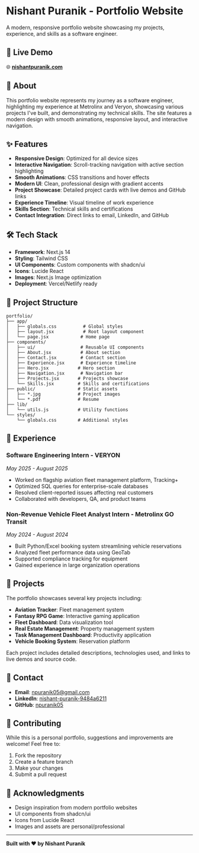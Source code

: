 # Nishant Puranik - Portfolio Website

A modern, responsive portfolio website showcasing my projects, experience, and skills as a software engineer.

## 🚀 Live Demo

🌐 **[nishantpuranik.com](https://www.nishantpuranik.com/)**


## 🎯 About

This portfolio website represents my journey as a software engineer, highlighting my experience at Metrolinx and Veryon, showcasing various projects I've built, and demonstrating my technical skills. The site features a modern design with smooth animations, responsive layout, and interactive navigation.

## ✨ Features

- **Responsive Design**: Optimized for all device sizes
- **Interactive Navigation**: Scroll-tracking navigation with active section highlighting
- **Smooth Animations**: CSS transitions and hover effects
- **Modern UI**: Clean, professional design with gradient accents
- **Project Showcase**: Detailed project cards with live demos and GitHub links
- **Experience Timeline**: Visual timeline of work experience
- **Skills Section**: Technical skills and certifications
- **Contact Integration**: Direct links to email, LinkedIn, and GitHub

## 🛠️ Tech Stack

- **Framework**: Next.js 14
- **Styling**: Tailwind CSS
- **UI Components**: Custom components with shadcn/ui
- **Icons**: Lucide React
- **Images**: Next.js Image optimization
- **Deployment**: Vercel/Netlify ready

## 📁 Project Structure

```
portfolio/
├── app/
│   ├── globals.css          # Global styles
│   ├── layout.jsx           # Root layout component
│   └── page.jsx            # Home page
├── components/
│   ├── ui/                 # Reusable UI components
│   ├── About.jsx           # About section
│   ├── Contact.jsx         # Contact section
│   ├── Experience.jsx      # Experience timeline
│   ├── Hero.jsx           # Hero section
│   ├── Navigation.jsx      # Navigation bar
│   ├── Projects.jsx       # Projects showcase
│   └── Skills.jsx         # Skills and certifications
├── public/                # Static assets
│   ├── *.jpg              # Project images
│   └── *.pdf              # Resume
├── lib/
│   └── utils.js           # Utility functions
└── styles/
    └── globals.css        # Additional styles
```

## 💼 Experience

### Software Engineering Intern - VERYON
*May 2025 - August 2025*

- Worked on flagship aviation fleet management platform, Tracking+
- Optimized SQL queries for enterprise-scale databases
- Resolved client-reported issues affecting real customers
- Collaborated with developers, QA, and product teams

### Non-Revenue Vehicle Fleet Analyst Intern - Metrolinx GO Transit
*May 2024 - August 2024*

- Built Python/Excel booking system streamlining vehicle reservations
- Analyzed fleet performance data using GeoTab
- Supported compliance tracking for equipment
- Gained experience in large organization operations

## 🎨 Projects

The portfolio showcases several key projects including:

- **Aviation Tracker**: Fleet management system
- **Fantasy RPG Game**: Interactive gaming application
- **Fleet Dashboard**: Data visualization tool
- **Real Estate Management**: Property management system
- **Task Management Dashboard**: Productivity application
- **Vehicle Booking System**: Reservation platform

Each project includes detailed descriptions, technologies used, and links to live demos and source code.

## 📧 Contact

- **Email**: [npuranik05@gmail.com](mailto:npuranik05@gmail.com)
- **LinkedIn**: [nishant-puranik-9484a6211](https://www.linkedin.com/in/nishant-puranik-9484a6211/)
- **GitHub**: [npuranik05](https://github.com/npuranik05)

## 🤝 Contributing

While this is a personal portfolio, suggestions and improvements are welcome! Feel free to:

1. Fork the repository
2. Create a feature branch
3. Make your changes
4. Submit a pull request

## 🙏 Acknowledgments

- Design inspiration from modern portfolio websites
- UI components from shadcn/ui
- Icons from Lucide React
- Images and assets are personal/professional

---

**Built with ❤️ by Nishant Puranik**
